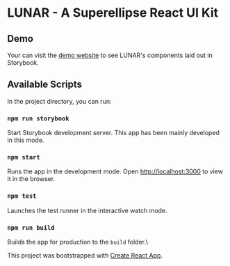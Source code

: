 # LUNAR - A Superellipse React UI Kit
## Demo
Your can visit the [demo website](https://main--63bafed4b98099ff5c87a486.chromatic.com/) to see LUNAR's components laid out in Storybook.

## Available Scripts

In the project directory, you can run:
### `npm run storybook`
Start Storybook development server. This app has been mainly developed in this mode.

### `npm start`

Runs the app in the development mode. Open [http://localhost:3000](http://localhost:3000) to view it in the browser.

### `npm test`

Launches the test runner in the interactive watch mode.

### `npm run build`

Builds the app for production to the `build` folder.\

This project was bootstrapped with [Create React App](https://github.com/facebook/create-react-app).
